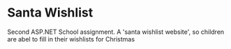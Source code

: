 <h1>Santa Wishlist</h1>

<p>Second ASP.NET School assignment. A 'santa wishlist website', so children are abel to fill in their wishlists for Christmas</p>
